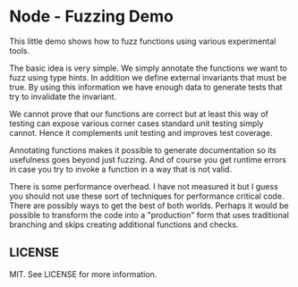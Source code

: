 # Node - Fuzzing Demo

This little demo shows how to fuzz functions using various experimental tools.

The basic idea is very simple. We simply annotate the functions we want to fuzz using type hints. In addition we define external invariants that must be true. By using this information we have enough data to generate tests that try to invalidate the invariant.

We cannot prove that our functions are correct but at least this way of testing can expose various corner cases standard unit testing simply cannot. Hence it complements unit testing and improves test coverage.

Annotating functions makes it possible to generate documentation so its usefulness goes beyond just fuzzing. And of course you get runtime errors in case you try to invoke a function in a way that is not valid.

There is some performance overhead. I have not measured it but I guess you should not use these sort of techniques for performance critical code. There are possibly ways to get the best of both worlds. Perhaps it would be possible to transform the code into a "production" form that uses traditional branching and skips creating additional functions and checks.

## LICENSE

MIT. See LICENSE for more information.
